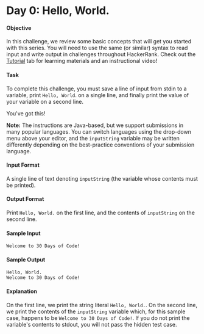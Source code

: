# Day 0: Hello, World.

#### Objective 
In this challenge, we review some basic concepts that will get you started with this series. You will need to use the same (or similar) syntax to read input and write output in challenges throughout HackerRank. Check out the [Tutorial](https://www.hackerrank.com/challenges/30-hello-world/tutorial) tab for learning materials and an instructional video!

#### Task 
To complete this challenge, you must save a line of input from stdin to a variable, print `Hello, World`. on a single line, and finally print the value of your variable on a second line.

You've got this!

**Note:** The instructions are Java-based, but we support submissions in many popular languages. You can switch languages using the drop-down menu above your editor, and the `inputString` variable may be written differently depending on the best-practice conventions of your submission language.

#### Input Format
A single line of text denoting `inputString` (the variable whose contents must be printed).

#### Output Format
Print `Hello, World.` on the first line, and the contents of `inputString` on the second line.

#### Sample Input
```
Welcome to 30 Days of Code!
```

#### Sample Output
```
Hello, World. 
Welcome to 30 Days of Code!
```

#### Explanation
On the first line, we print the string literal `Hello, World.`. On the second line, we print the contents of the `inputString` variable which, for this sample case, happens to be `Welcome to 30 Days of Code!`. If you do not print the variable's contents to stdout, you will not pass the hidden test case.